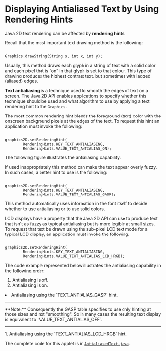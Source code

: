 
# Displaying Antialiased Text by Using Rendering Hints

Java 2D text rendering can be affected by **rendering hints**.

Recall that the most important text drawing method is the following:

```

Graphics.drawString(String s, int x, int y);

```

Usually, this method draws each glyph in a string of text with a solid color and each pixel that is &#8220;on&#8221; in that glyph is set to that colour. This type of drawing produces the highest contrast text, but sometimes with jagged (aliased) edges.

**Text antialiasing** is a technique used to smooth the edges of text on a screen. The Java 2D API enables applications to specify whether this technique should be used and what algorithm to use by applying a text rendering hint to the `Graphics`.

The most common rendering hint blends the foreground (text) color with the onscreen background pixels at the edges of the text. To request this hint an application must invoke the following:

```

graphics2D.setRenderingHint(
        RenderingHints.KEY_TEXT_ANTIALIASING,
        RenderingHints.VALUE_TEXT_ANTIALIAS_ON);

```

The following figure illustrates the antialiasing capability.

If used inappropriately this method can make the text appear overly fuzzy. In such cases, a better hint to use is the following:

```

graphics2D.setRenderingHint(
        RenderingHints.KEY_TEXT_ANTIALIASING,
        RenderingHints.VALUE_TEXT_ANTIALIAS_GASP);

```

This method automatically uses information in the font itself to decide whether to use antialiasing or to use solid colors.

LCD displays have a property that the Java 2D API can use to produce text that isn't as fuzzy as typical antialiasing but is more legible at small sizes. To request that text be drawn using the sub-pixel LCD text mode for a typical LCD display, an application must invoke the following:

```

graphics2D.setRenderingHint(
        RenderingHints.KEY_TEXT_ANTIALIASING,
        RenderingHints.VALUE_TEXT_ANTIALIAS_LCD_HRGB);

```

The code example represented below illustrates the antialiasing capability in the following order:

1. Antialiasing is off.
1. Antialiasing is on.
<li>Antialiasing using the `TEXT_ANTIALIAS_GASP` hint.
<hr />**Note:**&#160;Consequently the GASP table specifies to use only hinting at those sizes and not "smoothing". So in many cases the resulting text display is equivalent to `VALUE_TEXT_ANTIALIAS_OFF`.
<hr />
</li>
1. Antialiasing using the `TEXT_ANTIALIAS_LCD_HRGB` hint.

<applet code="AntialiasedText" archive="examples/lib/AntialiasedTextApplet.jar" alt="AntialiasedText applet" width="300" height="180"><param name="permissions" value="sandbox" /></applet>

The complete code for this applet is in 
[`AntialiasedText.java`](examples/AntialiasedText.java).
